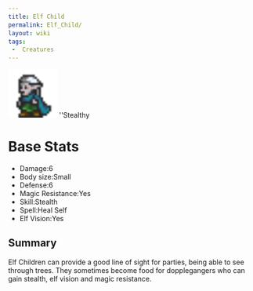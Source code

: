 ```yaml
---
title: Elf Child
permalink: Elf_Child/
layout: wiki
tags:
 -  Creatures
---
```


<img src="elf_child.png" title="fig:elf_child.png" alt="elf_child.png" width="100" />
''Stealthy

Base Stats
==========

-   Damage:6
-   Body size:Small
-   Defense:6
-   Magic Resistance:Yes
-   Skill:Stealth
-   Spell:Heal Self
-   Elf Vision:Yes

Summary
-------

Elf Children can provide a good line of sight for parties, being able to
see through trees. They sometimes become food for dopplegangers who can
gain stealth, elf vision and magic resistance.
